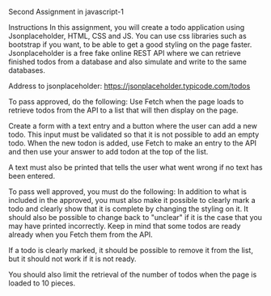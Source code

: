 Second Assignment in javascript-1

Instructions In this assignment, you will create a todo application using Jsonplaceholder, HTML, CSS and JS. You can use css libraries such as bootstrap if you want, to be able to get a good styling on the page faster. Jsonplaceholder is a free fake online REST API where we can retrieve finished todos from a database and also simulate and write to the same databases.

Address to jsonplaceholder: https://jsonplaceholder.typicode.com/todos

To pass approved, do the following: Use Fetch when the page loads to retrieve todos from the API to a list that will then display on the page.

Create a form with a text entry and a button where the user can add a new todo. This input must be validated so that it is not possible to add an empty todo. When the new todon is added, use Fetch to make an entry to the API and then use your answer to add todon at the top of the list.

A text must also be printed that tells the user what went wrong if no text has been entered.

To pass well approved, you must do the following: In addition to what is included in the approved, you must also make it possible to clearly mark a todo and clearly show that it is complete by changing the styling on it. It should also be possible to change back to "unclear" if it is the case that you may have printed incorrectly. Keep in mind that some todos are ready already when you Fetch them from the API.

If a todo is clearly marked, it should be possible to remove it from the list, but it should not work if it is not ready.

You should also limit the retrieval of the number of todos when the page is loaded to 10 pieces.
